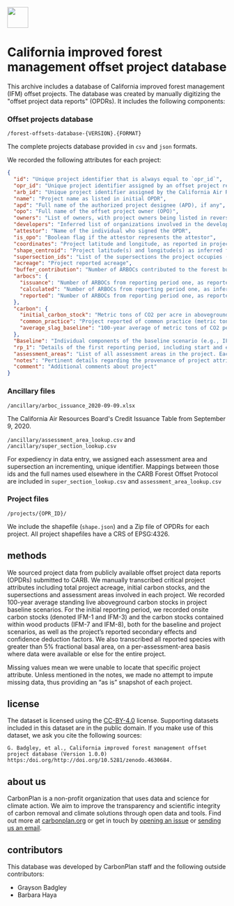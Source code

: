 <img
  src='https://carbonplan-assets.s3.amazonaws.com/monogram/dark-small.png'
  height='48'
/>

# California improved forest management offset project database

This archive includes a database of California improved forest management (IFM) offset projects. The database was created by manually digitizing the "offset project data reports" (OPDRs). It includes the following components:

### Offset projects database

`/forest-offsets-database-{VERSION}.{FORMAT}`

The complete projects database provided in `csv` and `json` formats.

We recorded the following attributes for each project:

```json
{
  "id": "Unique project identifier that is always equal to `opr_id`",
  "opr_id": "Unique project identifier assigned by an offset project registry (e.g., CAR, ACR)",
  "arb_id": "Unique project identifier assigned by the California Air Resources Board",
  "name": "Project name as listed in initial OPDR",
  "apd": "Full name of the authorized project designee (APD), if any",
  "opo": "Full name of the offset project owner (OPO)",
  "owners": "List of owners, with project owners being listed in reverse chronological order. In select cases, “owner” differs from opo, as we attempted to map OPOs that were subsidiary (e.g., LLC) or otherwise related entities, to their more commonly known parent entity",
  "developers": "Inferred list of organizations involved in the development (e.g., financing, modeling) of the offset project",
  "attestor": "Name of the individual who signed the OPDR",
  "is_opo": "Boolean flag if the attestor represents the attestor",
  "coordinates": "Project latitude and longitude, as reported in project OPDRs",
  "shape_centroid": "Project latitude(s) and longitude(s) as inferred from ARB provided shapefiles. Shape centroid takes multiple values when the project geometry is a highly fragmented MultiPolygon",
  "supersection_ids": "List of the supersections the project occupies (with a maximum length of two)",
  "acreage": "Project reported acreage",
  "buffer_contribution": "Number of ARBOCs contributed to the forest buffer pool",
  "arbocs": {
    "issuance": "Number of ARBOCs from reporting period one, as reported by the California Air Resources Board issuance table",
    "calculated": "Number of ARBOCs from reporting period one, as inferred from project reported baseline and project scenarios",
    "reported": "Number of ARBOCs from reporting period one, as reported by the project OPDR"
  },
  "carbon": {
    "initial_carbon_stock": "Metric tons of CO2 per acre in aboveground biomass at project inception",
    "common_practice": "Project reported of common practice (metric tons of CO2 per acre)",
    "average_slag_baseline": "100-year average of metric tons of CO2 per acre in aboveground biomass in the project baseline scenario"
  },
  "Baseline": "Individual components of the baseline scenario (e.g., IFM-1), reported in terms of metric tons CO2",
  "rp_1": "Details of the first reporting period, including start and end date, as well as individual components of the project scenario, reported in terms of metric tons of CO2. Also includes project reported estimate of secondary effects and the confidence deduction (e.g., measurement error) of carbon stocks in the project scenario",
  "assessment_areas": "List of all assessment areas in the project. Each record contains the assessment area code, which is a unique numeric identifier of each assessment area, the site class of the assessment area (low, high, or all), and the total project acreage assigned to that assessment area. Assessment areas also contain a list of the species composition of the assessment area. Each species is denoted by its US Forest Service Forest Inventory and Analysis species code and, when possible, we record both the total basal area (per acre) and fractional basal area. Some projects only report species composition for the entire project (across all assessment areas), which we denote using a special assessment area with code 999.",
  "notes": "Pertinent details regarding the provenance of project attributes",
  "comment": "Additional comments about project"
}
```

### Ancillary files

`/ancillary/arboc_issuance_2020-09-09.xlsx`

The California Air Resources Board's Credit Issuance Table from September 9, 2020.

`/ancillary/assessment_area_lookup.csv` and `/ancillary/super_section_lookup.csv`

For expediency in data entry, we assigned each assessment area and supersection an incrementing, unique identifier. Mappings between those ids and the full names used elsewhere in the CARB Forest Offset Protocol are included in `super_section_lookup.csv` and `assessment_area_lookup.csv`

### Project files

`/projects/{OPR_ID}/`

We include the shapefile (`shape.json`) and a Zip file of OPDRs for each project. All project shapefiles have a CRS of EPSG:4326.

## methods

We sourced project data from publicly available offset project data reports (OPDRs) submitted to CARB. We manually transcribed critical project attributes including total project acreage, initial carbon stocks, and the supersections and assessment areas involved in each project. We recorded 100-year average standing live aboveground carbon stocks in project baseline scenarios. For the initial reporting period, we recorded onsite carbon stocks (denoted IFM-1 and IFM-3) and the carbon stocks contained within wood products (IFM-7 and IFM-8), both for the baseline and project scenarios, as well as the project’s reported secondary effects and confidence deduction factors. We also transcribed all reported species with greater than 5% fractional basal area, on a per-assessment-area basis where data were available or else for the entire project.

Missing values mean we were unable to locate that specific project attribute. Unless mentioned in the notes, we made no attempt to impute missing data, thus providing an “as is” snapshot of each project.

## license

The dataset is licensed using the [CC-BY-4.0](https://choosealicense.com/licenses/cc-by-4.0/) license. Supporting datasets included in this dataset are in the public domain. If you make use of this dataset, we ask you cite the following sources:

```
G. Badgley, et al., California improved forest management offset project database (Version 1.0.0) https:/doi.org/http://doi.org/10.5281/zenodo.4630684.
```

## about us

CarbonPlan is a non-profit organization that uses data and science for climate action. We aim to improve the transparency and scientific integrity of carbon removal and climate solutions through open data and tools. Find out more at [carbonplan.org](https://carbonplan.org/) or get in touch by [opening an issue](https://github.com/carbonplan/forest-offsets/issues/new) or [sending us an email](mailto:hello@carbonplan.org).

## contributors

This database was developed by CarbonPlan staff and the following outside contributors:

- Grayson Badgley
- Barbara Haya
